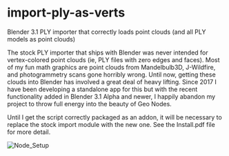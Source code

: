 # import-ply-as-verts
Blender 3.1 PLY importer that correctly loads point clouds (and all PLY models as point clouds)

The stock PLY importer that ships with Blender was never intended for vertex-colored point clouds (ie, PLY files with zero edges and faces). Most of my fun math graphics are point clouds from Mandelbulb3D, J-Wildfire, and photogrammetry scans gone horribly wrong. Until now, getting these clouds into Blender has involved a great deal of heavy lifting.
Since 2017 I have been developing a standalone app for this but with the recent functionality added in Blender 3.1 Alpha and newer, I happily abandon my project to throw full energy into the beauty of Geo Nodes.

Until I get the script correctly packaged as an addon, it will be necessary to replace the stock import module with the new one.  See the Install.pdf file for more detail.

![Node_Setup](https://user-images.githubusercontent.com/24717972/152527292-f0f03ad2-4cb2-4629-9b49-0ffea61bf968.jpg)
